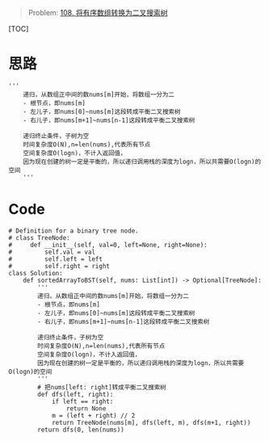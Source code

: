 
> Problem: [108. 将有序数组转换为二叉搜索树](https://leetcode.cn/problems/convert-sorted-array-to-binary-search-tree/description/)

[TOC]

# 思路


    '''
        递归，从数组正中间的数nums[m]开始，将数组一分为二
        - 根节点，即nums[m]
        - 左儿子，即nums[0]~nums[m]这段转成平衡二叉搜索树
        - 右儿子，即nums[m+1]~nums[n-1]这段转成平衡二叉搜索树

        递归终止条件，子树为空
        时间复杂度O(N),n=len(nums),代表所有节点
        空间复杂度O(logn)，不计入返回值，
        因为现在创建的树一定是平衡的，所以递归调用栈的深度为logn，所以共需要O(logn)的空间
        '''



# Code
```Python3 []
# Definition for a binary tree node.
# class TreeNode:
#     def __init__(self, val=0, left=None, right=None):
#         self.val = val
#         self.left = left
#         self.right = right
class Solution:
    def sortedArrayToBST(self, nums: List[int]) -> Optional[TreeNode]:
        '''
        递归，从数组正中间的数nums[m]开始，将数组一分为二
        - 根节点，即nums[m]
        - 左儿子，即nums[0]~nums[m]这段转成平衡二叉搜索树
        - 右儿子，即nums[m+1]~nums[n-1]这段转成平衡二叉搜索树

        递归终止条件，子树为空
        时间复杂度O(N),n=len(nums),代表所有节点
        空间复杂度O(logn)，不计入返回值，
        因为现在创建的树一定是平衡的，所以递归调用栈的深度为logn，所以共需要O(logn)的空间
        '''
        # 把nums[left: right]转成平衡二叉搜索树
        def dfs(left, right):
            if left == right:
                return None
            m = (left + right) // 2
            return TreeNode(nums[m], dfs(left, m), dfs(m+1, right))
        return dfs(0, len(nums))
```
  
